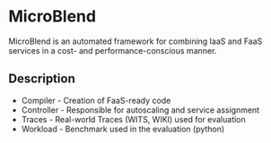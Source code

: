 # MicroBlend
MicroBlend is an automated framework for combining IaaS and FaaS services in a cost- and performance-conscious manner.

## Description
* Compiler - Creation of FaaS-ready code
* Controller - Responsible for autoscaling and service assignment
* Traces - Real-world Traces (WITS, WIKI) used for evaluation
* Workload - Benchmark used in the evaluation (python)
